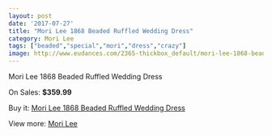 ```yaml
---
layout: post
date: '2017-07-27'
title: "Mori Lee 1868 Beaded Ruffled Wedding Dress"
category: Mori Lee
tags: ["beaded","special","mori","dress","crazy"]
image: http://www.eudances.com/2365-thickbox_default/mori-lee-1868-beaded-ruffled-wedding-dress.jpg
---
```

Mori Lee 1868 Beaded Ruffled Wedding Dress

On Sales: **$359.99**
<a href="https://www.eudances.com/en/mori-lee/788-mori-lee-1868-beaded-ruffled-wedding-dress.html"><amp-img layout="responsive" width="600" height="600" src="//www.eudances.com/2365-thickbox_default/mori-lee-1868-beaded-ruffled-wedding-dress.jpg" alt="Mori Lee 1868 Beaded Ruffled Wedding Dress 0" /></a>
<a href="https://www.eudances.com/en/mori-lee/788-mori-lee-1868-beaded-ruffled-wedding-dress.html"><amp-img layout="responsive" width="600" height="600" src="//www.eudances.com/2367-thickbox_default/mori-lee-1868-beaded-ruffled-wedding-dress.jpg" alt="Mori Lee 1868 Beaded Ruffled Wedding Dress 1" /></a>
<a href="https://www.eudances.com/en/mori-lee/788-mori-lee-1868-beaded-ruffled-wedding-dress.html"><amp-img layout="responsive" width="600" height="600" src="//www.eudances.com/2366-thickbox_default/mori-lee-1868-beaded-ruffled-wedding-dress.jpg" alt="Mori Lee 1868 Beaded Ruffled Wedding Dress 2" /></a>

Buy it: [Mori Lee 1868 Beaded Ruffled Wedding Dress](https://www.eudances.com/en/mori-lee/788-mori-lee-1868-beaded-ruffled-wedding-dress.html "Mori Lee 1868 Beaded Ruffled Wedding Dress")

View more: [Mori Lee](https://www.eudances.com/en/9-mori-lee "Mori Lee")